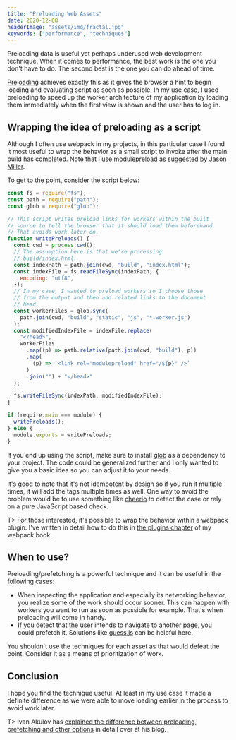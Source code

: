 ```yaml
---
title: "Preloading Web Assets"
date: 2020-12-08
headerImage: "assets/img/fractal.jpg"
keywords: ["performance", "techniques"]
---
```


Preloading data is useful yet perhaps underused web development technique. When it comes to performance, the best work is the one you don't have to do. The second best is the one you can do ahead of time.

[Preloading](https://developer.mozilla.org/en-US/docs/Web/HTML/Preloading_content) achieves exactly this as it gives the browser a hint to begin loading and evaluating script as soon as possible. In my use case, I used preloading to speed up the worker architecture of my application by loading them immediately when the first view is shown and the user has to log in.

## Wrapping the idea of preloading as a script

Although I often use webpack in my projects, in this particular case I found it most useful to wrap the behavior as a small script to invoke after the main build has completed. Note that I use [modulepreload](https://developer.mozilla.org/en-US/docs/Web/HTML/Link_types/modulepreload) as [suggested by Jason Miller](https://web.dev/module-workers/).

To get to the point, consider the script below:

```javascript
const fs = require("fs");
const path = require("path");
const glob = require("glob");

// This script writes preload links for workers within the built
// source to tell the browser that it should load them beforehand.
// That avoids work later on.
function writePreloads() {
  const cwd = process.cwd();
  // The assumption here is that we're processing
  // build/index.html.
  const indexPath = path.join(cwd, "build", "index.html");
  const indexFile = fs.readFileSync(indexPath, {
    encoding: "utf8",
  });
  // In my case, I wanted to preload workers so I choose those
  // from the output and then add related links to the document
  // head.
  const workerFiles = glob.sync(
    path.join(cwd, "build", "static", "js", "*.worker.js")
  );
  const modifiedIndexFile = indexFile.replace(
    "</head>",
    workerFiles
      .map((p) => path.relative(path.join(cwd, "build"), p))
      .map(
        (p) => `<link rel="modulepreload" href="/${p}" />`
      )
      .join("") + "</head>"
  );

  fs.writeFileSync(indexPath, modifiedIndexFile);
}

if (require.main === module) {
  writePreloads();
} else {
  module.exports = writePreloads;
}
```

If you end up using the script, make sure to install [glob](https://www.npmjs.com/package/glob) as a dependency to your project. The code could be generalized further and I only wanted to give you a basic idea so you can adjust it to your needs.

It's good to note that it's not idempotent by design so if you run it multiple times, it will add the tags multiple times as well. One way to avoid the problem would be to use something like [cheerio](https://www.npmjs.com/package/cheerio) to detect the case or rely on a pure JavaScript based check.

T> For those interested, it's possible to wrap the behavior within a webpack plugin. I've written in detail how to do this in [the plugins chapter](https://survivejs.com/webpack/extending/plugins/) of my webpack book.

## When to use?

Preloading/prefetching is a powerful technique and it can be useful in the following cases:

- When inspecting the application and especially its networking behavior, you realize some of the work should occur sooner. This can happen with workers you want to run as soon as possible for example. That's when preloading will come in handy.
- If you detect that the user intends to navigate to another page, you could prefetch it. Solutions like [guess.js](https://guess-js.github.io/) can be helpful here.

You shouldn't use the techniques for each asset as that would defeat the point. Consider it as a means of prioritization of work.

## Conclusion

I hope you find the technique useful. At least in my use case it made a definite difference as we were able to move loading earlier in the process to avoid work later.

T> Ivan Akulov has [explained the difference between preloading, prefetching and other options](https://3perf.com/blog/link-rels/) in detail over at his blog.

